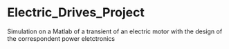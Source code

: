 # Electric_Drives_Project
Simulation on a Matlab of a transient of an electric motor with the design of the correspondent power eletctronics
